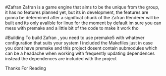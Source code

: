 #Zafran
Zafran is a game engine that aims to be the unique from the group,
it has no features planned yet, but its in development, the features are gonna be determined after a significat chunk of the Zafran Renderer will be built
and its only avalible for linux for the moment by default
im sure you can mess with premake and a little bit of the code to make it work tho

#Building
To build Zafran , you need to use premake5 with whatever configuration that suits your system
I included the Makefiles just in case you dont have premake 
and this project dosent contain submodules which can be a headache when working with frequently updating dependences
instead the dependences are included with the project

Thanks For Reading
